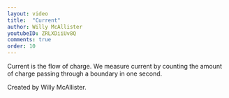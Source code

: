 ```yaml
---
layout: video
title:  "Current"
author: Willy McAllister
youtubeID: ZRLXDiiUv8Q
comments: true
order: 10
---
```


Current is the flow of charge. We measure current by counting the amount of charge passing through a boundary in one second. 

Created by Willy McAllister.
